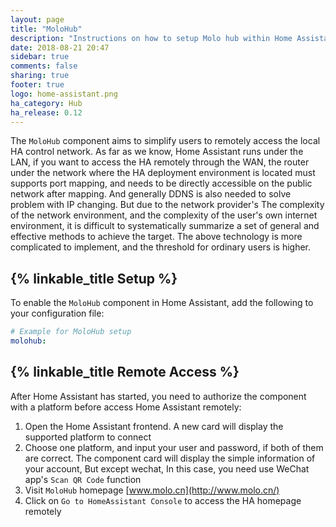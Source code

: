 ```yaml
---
layout: page
title: "MoloHub"
description: "Instructions on how to setup Molo hub within Home Assistant."
date: 2018-08-21 20:47
sidebar: true
comments: false
sharing: true
footer: true
logo: home-assistant.png
ha_category: Hub
ha_release: 0.12
---
```


The `MoloHub` component aims to simplify users to remotely access the local HA control network. As far as we know, Home Assistant runs under the LAN, if you want to access the HA remotely through the WAN, the router under the network where the HA deployment environment is located must supports port mapping, and needs to be directly accessible on the public network after mapping. And generally DDNS is also needed to solve problem with IP changing. But due to the network provider's The complexity of the network environment, and the complexity of the user's own internet environment, it is difficult to systematically summarize a set of general and effective methods to achieve the target. The above technology is more complicated to implement, and the threshold for ordinary users is higher. 

## {% linkable_title Setup %}

To enable the `MoloHub` component in Home Assistant, add the following to your configuration file:

```yaml
# Example for MoloHub setup
molohub:
```

## {% linkable_title Remote Access %}

After Home Assistant has started, you need to authorize the component with a platform before access Home Assistant remotely:

1. Open the Home Assistant frontend.  A new card will display the supported platform to connect
2. Choose one platform, and input your user and password, if both of them are correct. The component card will display the simple information of your account,  But except wechat,  In this case,  you need use WeChat app's `Scan QR Code`  function
3. Visit `MoloHub` homepage [www.molo.cn](http://www.molo.cn/)
4. Click on `Go to HomeAssistant Console` to access the HA homepage remotely 
